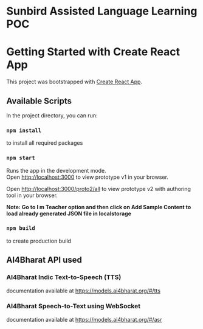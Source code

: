 # Sunbird Assisted Language Learning POC

# Getting Started with Create React App

This project was bootstrapped with [Create React App](https://github.com/facebook/create-react-app).

## Available Scripts
In the project directory, you can run:

### `npm install`

to install all required packages

### `npm start`

Runs the app in the development mode.\
Open [http://localhost:3000](http://localhost:3000) to view prototype v1 in your browser.

Open [http://localhost:3000/proto2/all](http://localhost:3000/proto2/all) to view prototype v2 with authoring tool in your browser.

**Note: Go to I m Teacher option and then click on Add Sample Content to load already generated JSON file in localstorage**

### `npm build`

to create production build

## AI4Bharat API used

### AI4Bharat Indic Text-to-Speech (TTS)

documentation available at 
https://models.ai4bharat.org/#/tts

### AI4Bharat Speech-to-Text using WebSocket

documentation available at 
https://models.ai4bharat.org/#/asr